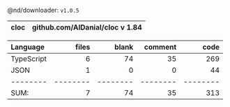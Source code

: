 @nd/downloader: `v1.0.5`

cloc|github.com/AlDanial/cloc v 1.84
--- | ---

Language|files|blank|comment|code
:-------|-------:|-------:|-------:|-------:
TypeScript|6|74|35|269
JSON|1|0|0|44
--------|--------|--------|--------|--------
SUM:|7|74|35|313
